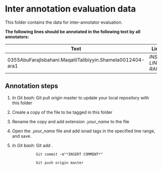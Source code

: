 # **Inter annotation evaluation data**

This folder contains the data for inter-annotator evaluation.

**The following lines should be annotated in the following text by all annotators:**

| Text | Lines |
| --- | --- |
| 0355AbuFarajIsbahani.MaqatilTalibiyyin.Shamela0012404-ara1 | *INSERT LINE RANGE* |

## **Annotation steps**

  1. *In Git bash:* Git pull origin master to update your local repository with this folder

  1. Create a copy of the file to be tagged in this folder

  1. Rename the copy and add extension .*your_name* to the file

  1. Open the *.your_name* file and add isnad tags in the specified line range, and save.

  1. *In Git bash:* Git add .

                    Git commit -m"*INSERT COMMENT*"

                    Git push origin master

